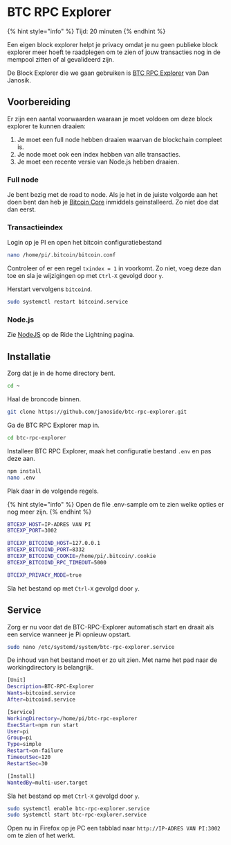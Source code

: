 # BTC RPC Explorer

{% hint style="info" %}
Tijd: 20 minuten
{% endhint %}

Een eigen block explorer helpt je privacy omdat je nu geen publieke block explorer meer hoeft te raadplegen om te zien of jouw transacties nog in de mempool zitten of al gevalideerd zijn.

De Block Explorer die we gaan gebruiken is [BTC RPC Explorer](https://github.com/janoside/btc-rpc-explorer) van Dan Janosik.

## Voorbereiding

Er zijn een aantal voorwaarden waaraan je moet voldoen om deze block explorer te kunnen draaien:

1. Je moet een full node hebben draaien waarvan de blockchain compleet is.
2. Je node moet ook een index hebben van alle transacties.
3. Je moet een recente versie van Node.js hebben draaien.

### Full node
Je bent bezig met de road to node. Als je het in de juiste volgorde aan het doen bent dan heb je [Bitcoin Core](https://node.bitdeal.nl/bitcoin-core/installatie) inmiddels geinstalleerd. Zo niet doe dat dan eerst.

### Transactieindex

Login op je PI en open het bitcoin configuratiebestand

```bash
nano /home/pi/.bitcoin/bitcoin.conf
```

Controleer of er een regel `txindex = 1` in voorkomt. Zo niet, voeg deze dan toe en sla je wijzigingen op met `Ctrl-X` gevolgd door `y`.

Herstart vervolgens `bitcoind`.

```bash
sudo systemctl restart bitcoind.service
```

### Node.js
Zie [NodeJS](https://node.bitdeal.nl/lightning-extensies/ride-the-lightning#nodejs) op de Ride the Lightning pagina.

## Installatie
Zorg dat je in de home directory bent.

```bash
cd ~
```

Haal de broncode binnen.

```bash
git clone https://github.com/janoside/btc-rpc-explorer.git
```

Ga de BTC RPC Explorer map in.

```bash
cd btc-rpc-explorer
```

Installeer BTC RPC Explorer, maak het configuratie bestand `.env` en pas deze aan.

```bash
npm install
nano .env
```
Plak daar in de volgende regels. 

{% hint style="info" %}
Open de file .env-sample om te zien welke opties er nog meer zijn.
{% endhint %}

```bash
BTCEXP_HOST=IP-ADRES VAN PI
BTCEXP_PORT=3002

BTCEXP_BITCOIND_HOST=127.0.0.1
BTCEXP_BITCOIND_PORT=8332
BTCEXP_BITCOIND_COOKIE=/home/pi/.bitcoin/.cookie
BTCEXP_BITCOIND_RPC_TIMEOUT=5000

BTCEXP_PRIVACY_MODE=true
```
Sla het bestand op met `Ctrl-X` gevolgd door `y`.

## Service
Zorg er nu voor dat de BTC-RPC-Explorer automatisch start en draait als een service wanneer je Pi opnieuw opstart.

```bash
sudo nano /etc/systemd/system/btc-rpc-explorer.service
```

De inhoud van het bestand moet er zo uit zien. Met name het pad naar de workingdirectory is belangrijk.

```bash
[Unit]
Description=BTC-RPC-Explorer
Wants=bitcoind.service
After=bitcoind.service

[Service]
WorkingDirectory=/home/pi/btc-rpc-explorer
ExecStart=npm run start
User=pi
Group=pi
Type=simple
Restart=on-failure
TimeoutSec=120
RestartSec=30

[Install]
WantedBy=multi-user.target
```
Sla het bestand op met `Ctrl-X` gevolgd door `y`.

```bash
sudo systemctl enable btc-rpc-explorer.service
sudo systemctl start btc-rpc-explorer.service
```

Open nu in Firefox op je PC een tabblad naar `http://IP-ADRES VAN PI:3002` om te zien of het werkt.

